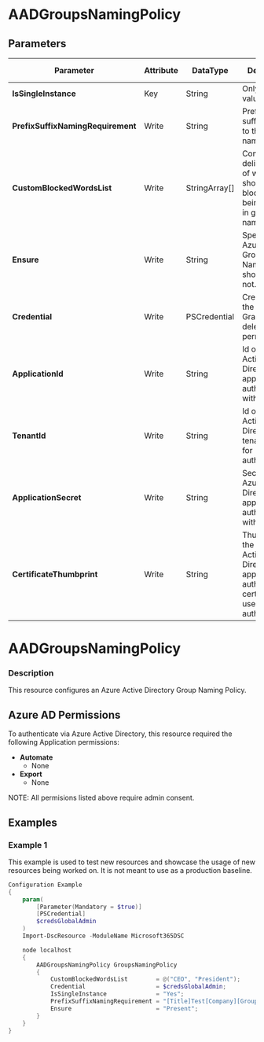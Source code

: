 ﻿# AADGroupsNamingPolicy

## Parameters

| Parameter | Attribute | DataType | Description | Allowed Values |
| --- | --- | --- | --- | --- |
| **IsSingleInstance** | Key | String | Only valid value is 'Yes'. |Yes|
| **PrefixSuffixNamingRequirement** | Write | String | Prefixes and suffixes to add to the group name. ||
| **CustomBlockedWordsList** | Write | StringArray[] | Comma delimited list of words that should be blocked from being included in groups' names. ||
| **Ensure** | Write | String | Specify if the Azure AD Groups Naming Policy should exist or not. |Present, Absent|
| **Credential** | Write | PSCredential | Credentials for the Microsoft Graph delegated permissions. ||
| **ApplicationId** | Write | String | Id of the Azure Active Directory application to authenticate with. ||
| **TenantId** | Write | String | Id of the Azure Active Directory tenant used for authentication. ||
| **ApplicationSecret** | Write | String | Secret of the Azure Active Directory application to authenticate with. ||
| **CertificateThumbprint** | Write | String | Thumbprint of the Azure Active Directory application's authentication certificate to use for authentication. ||

# AADGroupsNamingPolicy

### Description

This resource configures an Azure Active Directory Group Naming Policy.

## Azure AD Permissions

To authenticate via Azure Active Directory, this resource required the following Application permissions:

* **Automate**
  * None
* **Export**
  * None

NOTE: All permisions listed above require admin consent.

## Examples

### Example 1

This example is used to test new resources and showcase the usage of new resources being worked on.
It is not meant to use as a production baseline.

```powershell
Configuration Example
{
    param(
        [Parameter(Mandatory = $true)]
        [PSCredential]
        $credsGlobalAdmin
    )
    Import-DscResource -ModuleName Microsoft365DSC

    node localhost
    {
        AADGroupsNamingPolicy GroupsNamingPolicy
        {
            CustomBlockedWordsList        = @("CEO", "President");
            Credential                    = $credsGlobalAdmin;
            IsSingleInstance              = "Yes";
            PrefixSuffixNamingRequirement = "[Title]Test[Company][GroupName][Office]Redmond";
            Ensure                        = "Present";
        }
    }
}
```

